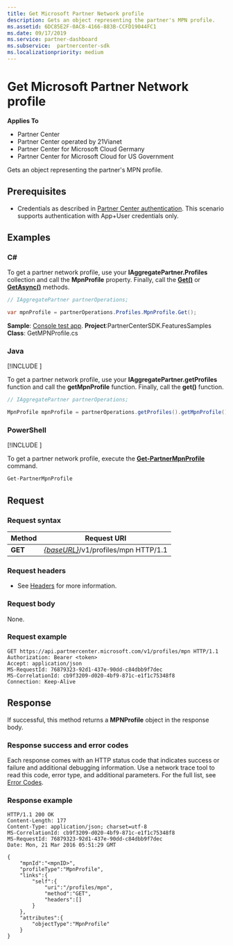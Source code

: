 ```yaml
---
title: Get Microsoft Partner Network profile
description: Gets an object representing the partner's MPN profile.
ms.assetid: 6DC85E2F-0AC8-4166-883B-CCFD19044FC1
ms.date: 09/17/2019
ms.service: partner-dashboard
ms.subservice:  partnercenter-sdk
ms.localizationpriority: medium
---
```


# Get Microsoft Partner Network profile

**Applies To**

- Partner Center
- Partner Center operated by 21Vianet
- Partner Center for Microsoft Cloud Germany
- Partner Center for Microsoft Cloud for US Government

Gets an object representing the partner's MPN profile.

## <span id="Prerequisites"/><span id="prerequisites"/><span id="PREREQUISITES"/>Prerequisites

- Credentials as described in [Partner Center authentication](partner-center-authentication.md). This scenario supports authentication with App+User credentials only.

## <span id="Examples"/><span id="examples"><span id="EXAMPLES"/>Examples

### C#

To get a partner network profile, use your **IAggregatePartner.Profiles** collection and call the **MpnProfile** property. Finally, call the [**Get()**](https://docs.microsoft.com/dotnet/api/microsoft.store.partnercenter.profiles.impnprofile.get) or [**GetAsync()**](https://docs.microsoft.com/dotnet/api/microsoft.store.partnercenter.profiles.impnprofile.getasync) methods.

``` csharp
// IAggregatePartner partnerOperations;

var mpnProfile = partnerOperations.Profiles.MpnProfile.Get();
```

**Sample**: [Console test app](console-test-app.md). **Project**:PartnerCenterSDK.FeaturesSamples **Class**: GetMPNProfile.cs

### Java

[!INCLUDE [<Partner Center Java SDK support details>](<../includes/java-sdk-support.md>)]

To get a partner network profile, use your **IAggregatePartner.getProfiles** function and call the **getMpnProfile** function. Finally, call the **get()** function.

```java
// IAggregatePartner partnerOperations;

MpnProfile mpnProfile = partnerOperations.getProfiles().getMpnProfile().get();
```

### PowerShell

[!INCLUDE [<Partner Center PowerShell module support details>](<../includes/powershell-module-support.md>)]

To get a partner network profile, execute the [**Get-PartnerMpnProfile**](https://github.com/Microsoft/Partner-Center-PowerShell/blob/master/docs/help/Get-PartnerMpnProfile.md) command.

```powershell
Get-PartnerMpnProfile
```

## <span id="Request"/><span id="request"/><span id="REQUEST"/>Request

### Request syntax

| Method  | Request URI                                                          |
|---------|----------------------------------------------------------------------|
| **GET** | [*{baseURL}*](partner-center-rest-urls.md)/v1/profiles/mpn HTTP/1.1 |

 
### Request headers

- See [Headers](headers.md) for more information.

### Request body

None.

### Request example

```http
GET https://api.partnercenter.microsoft.com/v1/profiles/mpn HTTP/1.1
Authorization: Bearer <token>
Accept: application/json
MS-RequestId: 76879323-92d1-437e-90dd-c84dbb9f7dec
MS-CorrelationId: cb9f3209-d020-4bf9-871c-e1f1c75348f8
Connection: Keep-Alive
```

## <span id="Response"/><span id="response"/><span id="RESPONSE"/>Response

If successful, this method returns a **MPNProfile** object in the response body.

### Response success and error codes

Each response comes with an HTTP status code that indicates success or failure and additional debugging information. Use a network trace tool to read this code, error type, and additional parameters. For the full list, see [Error Codes](error-codes.md).

### Response example

```http
HTTP/1.1 200 OK
Content-Length: 177
Content-Type: application/json; charset=utf-8
MS-CorrelationId: cb9f3209-d020-4bf9-871c-e1f1c75348f8
MS-RequestId: 76879323-92d1-437e-90dd-c84dbb9f7dec
Date: Mon, 21 Mar 2016 05:51:29 GMT

{
    "mpnId":"<mpnID>",
    "profileType":"MpnProfile",
    "links":{
        "self":{
            "uri":"/profiles/mpn",
            "method":"GET",
            "headers":[]
        }
    },
    "attributes":{
        "objectType":"MpnProfile"
    }
}
```